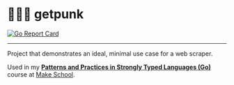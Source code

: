 # 👨🏻‍🎤 getpunk

[![Go Report Card](https://goreportcard.com/badge/github.com/droxey/getpunk)](https://goreportcard.com/report/github.com/droxey/getpunk)

---

Project that demonstrates an ideal, minimal use case for a web scraper.

Used in my **[Patterns and Practices in Strongly Typed Languages (Go)](https://make.sc/bew2.5)** course at [Make School](https://makeschool.com).
